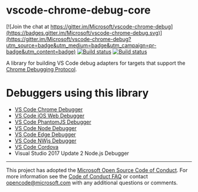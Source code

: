 # vscode-chrome-debug-core
[![Join the chat at https://gitter.im/Microsoft/vscode-chrome-debug](https://badges.gitter.im/Microsoft/vscode-chrome-debug.svg)](https://gitter.im/Microsoft/vscode-chrome-debug?utm_source=badge&utm_medium=badge&utm_campaign=pr-badge&utm_content=badge)
[![Build status](https://travis-ci.org/Microsoft/vscode-chrome-debug-core.svg?branch=master)](https://travis-ci.org/Microsoft/vscode-chrome-debug-core)
[![Build status](https://ci.appveyor.com/api/projects/status/4txeyylky6aori9q?svg=true)](https://ci.appveyor.com/project/roblourens/vscode-chrome-debug-core)

A library for building VS Code debug adapters for targets that support the [Chrome Debugging Protocol](https://chromedevtools.github.io/devtools-protocol/).

# Debuggers using this library
- [VS Code Chrome Debugger](https://github.com/Microsoft/vscode-chrome-debug)
- [VS Code iOS Web Debugger](https://github.com/Microsoft/vscode-ios-web-debug)
- [VS Code PhantomJS Debugger](https://github.com/iradul/vscode-phantomjs-debug)
- [VS Code Node Debugger](https://github.com/Microsoft/vscode-node-debug2)
- [VS Code Edge Debugger](https://github.com/Microsoft/vscode-edge-debug)
- [VS Code NWjs Debugger](https://github.com/karikera/vscode-nwjs)
- [VS Code Cordova](https://github.com/Microsoft/vscode-cordova)
- Visual Studio 2017 Update 2 Node.js Debugger

---
This project has adopted the [Microsoft Open Source Code of Conduct](https://opensource.microsoft.com/codeofconduct/). For more information see the [Code of Conduct FAQ](https://opensource.microsoft.com/codeofconduct/faq/) or contact [opencode@microsoft.com](mailto:opencode@microsoft.com) with any additional questions or comments.
